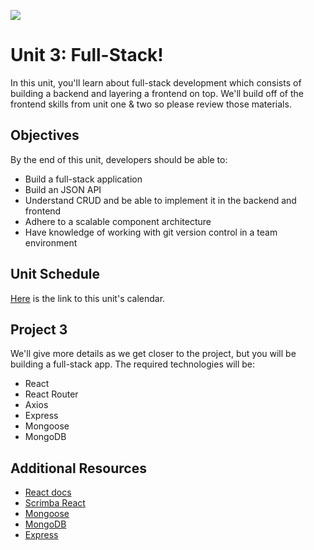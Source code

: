 
![](https://camo.githubusercontent.com/1a91b05b8f4d44b5bbfb83abac2b0996d8e26c92/687474703a2f2f692e696d6775722e636f6d2f6b6538555354712e706e67)

# Unit 3: Full-Stack!

In this unit, you'll learn about full-stack development which consists of building a backend and layering a frontend on top. We'll build off of the frontend skills from unit one & two so please review those materials.

## Objectives

By the end of this unit, developers should be able to:

* Build a full-stack application
* Build an JSON API
* Understand CRUD and be able to implement it in the backend and frontend
* Adhere to a scalable component architecture
* Have knowledge of working with git version control in a team environment

## Unit Schedule

[Here](https://docs.google.com/spreadsheets/d/1-IJh_K1FxbaJyCghzVBQNjsSF4yPIyukElajOev-iYE/edit?usp=sharing) is the link to this unit's calendar.

## Project 3

We'll give more details as we get closer to the project, but you will be building a full-stack app. The required technologies will be:

- React
- React Router
- Axios
- Express
- Mongoose
- MongoDB

## Additional Resources

- [React docs](https://reactjs.org/)
- [Scrimba React](https://scrimba.com/g/glearnreact)
- [Mongoose](https://mongoosejs.com/)
- [MongoDB](https://docs.mongodb.com/manual/)
- [Express](http://expressjs.com/)
